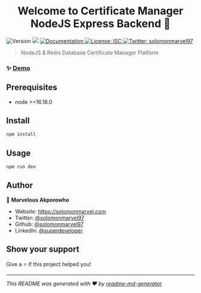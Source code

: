 <h1 align="center">Welcome to Certificate Manager NodeJS Express Backend 👋</h1>
<p>
  <img alt="Version" src="https://img.shields.io/badge/version-1.0.0-blue.svg?cacheSeconds=2592000" />
  <img src="https://img.shields.io/badge/node-%3E%3D16.18.0-blue.svg" />
  <a href="https://upages.xyz/cert-managr/documentation" target="_blank">
    <img alt="Documentation" src="https://img.shields.io/badge/documentation-yes-brightgreen.svg" />
  </a>
  <a href="#" target="_blank">
    <img alt="License: ISC" src="https://img.shields.io/badge/License-ISC-yellow.svg" />
  </a>
  <a href="https://twitter.com/solomonmarvel97" target="_blank">
    <img alt="Twitter: solomonmarvel97" src="https://img.shields.io/twitter/follow/solomonmarvel97.svg?style=social" />
  </a>
</p>

> NodeJS & Redis Database Certificate Manager Platform

### ✨ [Demo](https://upages.xyz/cert-managr)

## Prerequisites

- node >=16.18.0

## Install

```sh
npm install
```

## Usage

```sh
npm run dev
```

## Author

👤 **Marvelous Akporowho**

* Website: https://solomonmarvel.com
* Twitter: [@solomonmarvel97](https://twitter.com/solomonmarvel97)
* Github: [@solomonmarvel97](https://github.com/solomonmarvel97)
* LinkedIn: [@superdeveloper](https://linkedin.com/in/superdeveloper)

## Show your support

Give a ⭐️ if this project helped you!

***
_This README was generated with ❤️ by [readme-md-generator](https://github.com/kefranabg/readme-md-generator)_